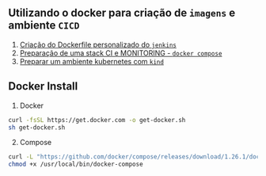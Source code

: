 ## Utilizando o docker para criação de `imagens` e ambiente `CICD`

1. [Criação do Dockerfile personalizado do `jenkins`](./jenkins/README.md)
2. [Preparação de uma stack CI e MONITORING - `docker compose`](./compose/README.md)
3. [Preparar um ambiente kubernetes com `kind`](./kind/README.md)

## Docker Install

1. Docker

```bash
curl -fsSL https://get.docker.com -o get-docker.sh
sh get-docker.sh
```

2. Compose

```bash
curl -L "https://github.com/docker/compose/releases/download/1.26.1/docker-compose-$(uname -s)-$(uname -m)" -o /usr/local/bin/docker-compose
chmod +x /usr/local/bin/docker-compose
```